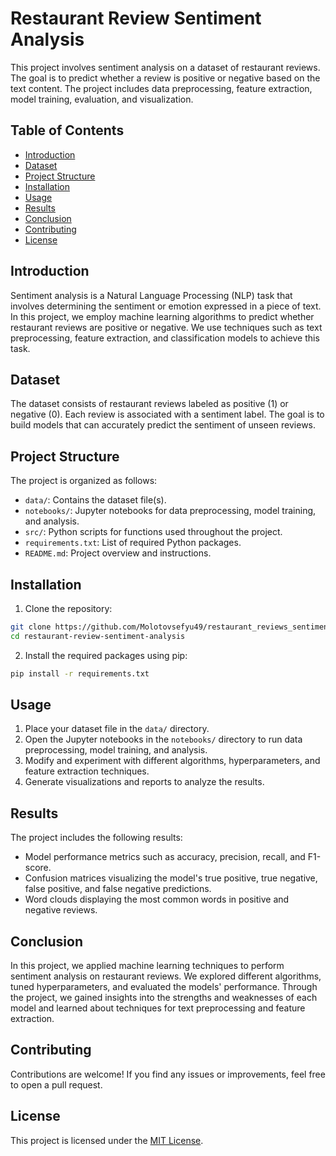 

# Restaurant Review Sentiment Analysis

This project involves sentiment analysis on a dataset of restaurant reviews. The goal is to predict whether a review is positive or negative based on the text content. The project includes data preprocessing, feature extraction, model training, evaluation, and visualization.

## Table of Contents

- [Introduction](#introduction)
- [Dataset](#dataset)
- [Project Structure](#project-structure)
- [Installation](#installation)
- [Usage](#usage)
- [Results](#results)
- [Conclusion](#conclusion)
- [Contributing](#contributing)
- [License](#license)

## Introduction

Sentiment analysis is a Natural Language Processing (NLP) task that involves determining the sentiment or emotion expressed in a piece of text. In this project, we employ machine learning algorithms to predict whether restaurant reviews are positive or negative. We use techniques such as text preprocessing, feature extraction, and classification models to achieve this task.

## Dataset

The dataset consists of restaurant reviews labeled as positive (1) or negative (0). Each review is associated with a sentiment label. The goal is to build models that can accurately predict the sentiment of unseen reviews.

## Project Structure

The project is organized as follows:

- `data/`: Contains the dataset file(s).
- `notebooks/`: Jupyter notebooks for data preprocessing, model training, and analysis.
- `src/`: Python scripts for functions used throughout the project.
- `requirements.txt`: List of required Python packages.
- `README.md`: Project overview and instructions.

## Installation

1. Clone the repository:

```bash
git clone https://github.com/Molotovsefyu49/restaurant_reviews_sentiment_analysis.git
cd restaurant-review-sentiment-analysis
```

2. Install the required packages using pip:

```bash
pip install -r requirements.txt
```

## Usage

1. Place your dataset file in the `data/` directory.
2. Open the Jupyter notebooks in the `notebooks/` directory to run data preprocessing, model training, and analysis.
3. Modify and experiment with different algorithms, hyperparameters, and feature extraction techniques.
4. Generate visualizations and reports to analyze the results.

## Results

The project includes the following results:

- Model performance metrics such as accuracy, precision, recall, and F1-score.
- Confusion matrices visualizing the model's true positive, true negative, false positive, and false negative predictions.
- Word clouds displaying the most common words in positive and negative reviews.

## Conclusion

In this project, we applied machine learning techniques to perform sentiment analysis on restaurant reviews. We explored different algorithms, tuned hyperparameters, and evaluated the models' performance. Through the project, we gained insights into the strengths and weaknesses of each model and learned about techniques for text preprocessing and feature extraction.

## Contributing

Contributions are welcome! If you find any issues or improvements, feel free to open a pull request.

## License

This project is licensed under the [MIT License](LICENSE).

